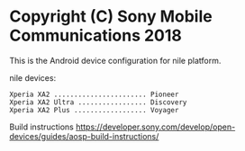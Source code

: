 Copyright (C) Sony Mobile Communications 2018
=============================================

This is the Android device configuration for nile platform.

nile devices:

    Xperia XA2 ....................... Pioneer
    Xperia XA2 Ultra ................. Discovery
    Xperia XA2 Plus .................. Voyager

Build instructions
https://developer.sony.com/develop/open-devices/guides/aosp-build-instructions/

